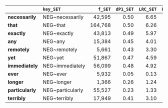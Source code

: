 |                  | `key_SET`        |   `f_SET` |   `dP1_SET` |   `LRC_SET` |   `P1_SET` |   `G2_SET` | `l1_SET`   |   `f1_SET` |   `f2_SET` |   `N_SET` |   `exp_f_SET` |   `unexp_f_SET` |   `unexp_r_SET` |   `dP2_SET` |   `P2_SET` |   `odds_r_disc_SET` |   `t_SET` |   `MI_SET` | `key_MIR`        |   `f_MIR` |   `dP1_MIR` |   `LRC_MIR` |   `P1_MIR` |   `G2_MIR` | `l1_MIR`   |   `f1_MIR` |   `f2_MIR` |   `N_MIR` |   `exp_f_MIR` |   `unexp_f_MIR` |   `unexp_r_MIR` |   `dP2_MIR` |   `P2_MIR` |   `odds_r_disc_MIR` |   `t_MIR` |   `MI_MIR` |   `mean_f` |   `mean_dP1` |   `mean_LRC` |   `mean_P1` |   `mean_G2` |    `mean_f1` |   `mean_f2` |     `mean_N` |   `mean_expF` |   `mean_unexpF` |   `mean_unexpR` |   `mean_dP2` |   `mean_P2` |   `mean_oddsRDisc` |   `mean_t` |   `mean_MI` |   `r_f_MIR` |   `r_f1_MIR` |   `r_f2_MIR` |   `r_N_MIR` |
|:-----------------|:-----------------|----------:|------------:|------------:|-----------:|-----------:|:-----------|-----------:|-----------:|----------:|--------------:|----------------:|----------------:|------------:|-----------:|--------------------:|----------:|-----------:|:-----------------|----------:|------------:|------------:|-----------:|-----------:|:-----------|-----------:|-----------:|----------:|--------------:|----------------:|----------------:|------------:|-----------:|--------------------:|----------:|-----------:|-----------:|-------------:|-------------:|------------:|------------:|-------------:|------------:|-------------:|--------------:|----------------:|----------------:|-------------:|------------:|-------------------:|-----------:|------------:|------------:|-------------:|-------------:|------------:|
| **necessarily**  | NEG~necessarily  |    42,595 |        0.50 |        6.65 |       0.99 |  55,995.13 | NEGATED    |  3,173,681 |     42,916 | 6,347,362 |     21,458.00 |       21,137.00 |            0.50 |        0.01 |       0.01 |                2.13 |    102.42 |       0.30 | NEG~necessarily  |       963 |        0.47 |        3.82 |       0.97 |   1,109.03 | NEGMIR     |    291,735 |        993 |   583,470 |        496.50 |          466.50 |            0.48 |        0.00 |       0.00 |                1.50 |     15.03 |       0.29 | 592,147.17 |         0.48 |         5.24 |        0.98 |   28,552.08 | 1,732,708.00 |   21,954.50 | 3,465,416.00 |     10,977.25 |       10,801.75 |            0.49 |         0.01 |        0.01 |               1.81 |      58.72 |        0.29 |        0.02 |         0.09 |         0.02 |        0.09 |
| **that**         | NEG~that         |   164,768 |        0.50 |        6.26 |       0.99 | 214,471.83 | NEGATED    |  3,173,681 |    166,680 | 6,347,362 |     83,340.00 |       81,428.00 |            0.49 |        0.05 |       0.05 |                1.96 |    200.60 |       0.30 | NEG~that         |     4,308 |        0.45 |        3.76 |       0.95 |   4,499.79 | NEGMIR     |    291,735 |      4,538 |   583,470 |      2,269.00 |        2,039.00 |            0.47 |        0.01 |       0.01 |                1.28 |     31.07 |       0.28 | 634,285.00 |         0.48 |         5.01 |        0.97 |  109,485.81 | 1,732,708.00 |   85,609.00 | 3,465,416.00 |     42,804.50 |       41,733.50 |            0.48 |         0.03 |        0.03 |               1.62 |     115.83 |        0.29 |        0.03 |         0.09 |         0.03 |        0.09 |
| **exactly**      | NEG~exactly      |    43,813 |        0.49 |        5.97 |       0.99 |  55,763.99 | NEGATED    |  3,173,681 |     44,378 | 6,347,362 |     22,189.00 |       21,624.00 |            0.49 |        0.01 |       0.01 |                1.90 |    103.31 |       0.30 | NEG~exactly      |       813 |        0.44 |        3.09 |       0.94 |     819.82 | NEGMIR     |    291,735 |        862 |   583,470 |        431.00 |          382.00 |            0.47 |        0.00 |       0.00 |                1.22 |     13.40 |       0.28 | 592,547.00 |         0.47 |         4.53 |        0.97 |   28,291.91 | 1,732,708.00 |   22,620.00 | 3,465,416.00 |     11,310.00 |       11,003.00 |            0.48 |         0.01 |        0.01 |               1.56 |      58.35 |        0.29 |        0.02 |         0.09 |         0.02 |        0.09 |
| **any**          | NEG~any          |    15,384 |        0.45 |        4.01 |       0.95 |  16,135.27 | NEGATED    |  3,173,681 |     16,176 | 6,347,362 |      8,088.00 |        7,296.00 |            0.47 |        0.00 |       0.00 |                1.29 |     58.82 |       0.28 | NEG~any          |     1,066 |        0.49 |        4.48 |       0.98 |   1,328.27 | NEGMIR     |    291,735 |      1,083 |   583,470 |        541.50 |          524.50 |            0.49 |        0.00 |       0.00 |                1.79 |     16.06 |       0.29 | 583,187.50 |         0.47 |         4.24 |        0.97 |    8,731.77 | 1,732,708.00 |    8,629.50 | 3,465,416.00 |      4,314.75 |        3,910.25 |            0.48 |         0.00 |        0.00 |               1.54 |      37.44 |        0.29 |        0.07 |         0.09 |         0.07 |        0.09 |
| **remotely**     | NEG~remotely     |     5,661 |        0.43 |        3.30 |       0.93 |   5,269.84 | NEGATED    |  3,173,681 |      6,109 | 6,347,362 |      3,054.50 |        2,606.50 |            0.46 |        0.00 |       0.00 |                1.10 |     34.64 |       0.27 | NEG~remotely     |     1,840 |        0.44 |        3.27 |       0.94 |   1,806.81 | NEGMIR     |    291,735 |      1,963 |   583,470 |        981.50 |          858.50 |            0.47 |        0.01 |       0.01 |                1.18 |     20.01 |       0.27 | 580,164.83 |         0.43 |         3.29 |        0.93 |    3,538.33 | 1,732,708.00 |    4,036.00 | 3,465,416.00 |      2,018.00 |        1,732.50 |            0.46 |         0.00 |        0.00 |               1.14 |      27.33 |        0.27 |        0.33 |         0.09 |         0.32 |        0.09 |
| **yet**          | NEG~yet          |    51,867 |        0.47 |        4.59 |       0.96 |  58,435.17 | NEGATED    |  3,173,681 |     53,779 | 6,347,362 |     26,889.50 |       24,977.50 |            0.48 |        0.02 |       0.02 |                1.44 |    109.67 |       0.29 | NEG~yet          |       320 |        0.28 |        1.00 |       0.78 |     135.28 | NEGMIR     |    291,735 |        411 |   583,470 |        205.50 |          114.50 |            0.36 |        0.00 |       0.00 |                0.54 |      6.40 |       0.19 | 595,298.83 |         0.37 |         2.79 |        0.87 |   29,285.22 | 1,732,708.00 |   27,095.00 | 3,465,416.00 |     13,547.50 |       12,546.00 |            0.42 |         0.01 |        0.01 |               0.99 |      58.04 |        0.24 |        0.01 |         0.09 |         0.01 |        0.09 |
| **immediately**  | NEG~immediately  |    56,099 |        0.48 |        4.92 |       0.97 |  65,652.79 | NEGATED    |  3,173,681 |     57,730 | 6,347,362 |     28,865.00 |       27,234.00 |            0.49 |        0.02 |       0.02 |                1.54 |    114.98 |       0.29 | NEG~immediately  |       403 |        0.20 |        0.57 |       0.70 |      92.52 | NEGMIR     |    291,735 |        578 |   583,470 |        289.00 |          114.00 |            0.28 |        0.00 |       0.00 |                0.36 |      5.68 |       0.14 | 596,704.33 |         0.34 |         2.74 |        0.83 |   32,872.66 | 1,732,708.00 |   29,154.00 | 3,465,416.00 |     14,577.00 |       13,674.00 |            0.38 |         0.01 |        0.01 |               0.95 |      60.33 |        0.22 |        0.01 |         0.09 |         0.01 |        0.09 |
| **ever**         | NEG~ever         |     5,932 |        0.05 |        0.13 |       0.55 |      95.26 | NEGATED    |  3,173,681 |     10,849 | 6,347,362 |      5,424.50 |          507.50 |            0.09 |        0.00 |       0.00 |                0.08 |      6.59 |       0.04 | NEG~ever         |     4,709 |        0.49 |        5.32 |       0.99 |   5,953.39 | NEGMIR     |    291,735 |      4,776 |   583,470 |      2,388.00 |        2,321.00 |            0.49 |        0.02 |       0.02 |                1.85 |     33.82 |       0.29 | 581,947.00 |         0.27 |         2.73 |        0.77 |    3,024.33 | 1,732,708.00 |    7,812.50 | 3,465,416.00 |      3,906.25 |        1,414.25 |            0.29 |         0.01 |        0.01 |               0.97 |      20.21 |        0.17 |        0.79 |         0.09 |         0.44 |        0.09 |
| **longer**       | NEG~longer       |     1,366 |        0.26 |        1.24 |       0.76 |     502.62 | NEGATED    |  3,173,681 |      1,803 | 6,347,362 |        901.50 |          464.50 |            0.34 |        0.00 |       0.00 |                0.49 |     12.57 |       0.18 | NEG~longer       |       821 |        0.48 |        3.96 |       0.98 |     977.90 | NEGMIR     |    291,735 |        841 |   583,470 |        420.50 |          400.50 |            0.49 |        0.00 |       0.00 |                1.60 |     13.98 |       0.29 | 578,374.50 |         0.37 |         2.60 |        0.87 |      740.26 | 1,732,708.00 |    1,322.00 | 3,465,416.00 |        661.00 |          432.50 |            0.41 |         0.00 |        0.00 |               1.05 |      13.27 |        0.24 |        0.60 |         0.09 |         0.47 |        0.09 |
| **particularly** | NEG~particularly |    55,527 |        0.23 |        1.33 |       0.72 |  16,109.89 | NEGATED    |  3,173,681 |     76,722 | 6,347,362 |     38,361.00 |       17,166.00 |            0.31 |        0.01 |       0.02 |                0.42 |     72.85 |       0.16 | NEG~particularly |     9,243 |        0.43 |        3.31 |       0.92 |   8,550.11 | NEGMIR     |    291,735 |     10,020 |   583,470 |      5,010.00 |        4,233.00 |            0.46 |        0.03 |       0.03 |                1.09 |     44.03 |       0.27 | 602,821.33 |         0.33 |         2.32 |        0.82 |   12,330.00 | 1,732,708.00 |   43,371.00 | 3,465,416.00 |     21,685.50 |       10,699.50 |            0.38 |         0.02 |        0.02 |               0.76 |      58.44 |        0.21 |        0.17 |         0.09 |         0.13 |        0.09 |
| **terribly**     | NEG~terribly     |    17,949 |        0.41 |        3.10 |       0.91 |  15,189.35 | NEGATED    |  3,173,681 |     19,801 | 6,347,362 |      9,900.50 |        8,048.50 |            0.45 |        0.01 |       0.01 |                0.99 |     60.08 |       0.26 | NEG~terribly     |     1,567 |        0.21 |        0.98 |       0.71 |     415.34 | NEGMIR     |    291,735 |      2,196 |   583,470 |      1,098.00 |          469.00 |            0.30 |        0.00 |       0.01 |                0.40 |     11.85 |       0.15 | 584,488.17 |         0.31 |         2.04 |        0.81 |    7,802.35 | 1,732,708.00 |   10,998.50 | 3,465,416.00 |      5,499.25 |        4,258.75 |            0.37 |         0.00 |        0.01 |               0.69 |      35.96 |        0.21 |        0.09 |         0.09 |         0.11 |        0.09 |